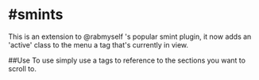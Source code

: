 #smints
======

This is an extension to @rabmyself 's popular smint plugin, it now adds an 'active' class to the menu a tag that's currently in view. 

##Use
To use simply use a tags to reference to the sections you want to scroll to.
